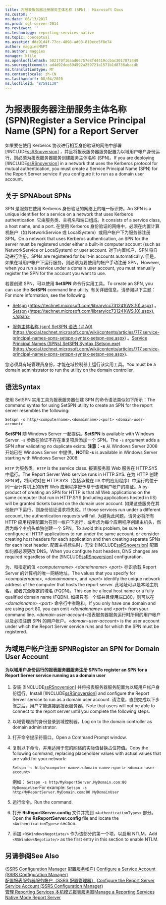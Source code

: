 ```yaml
---
title: 为报表服务器注册服务主体名称 (SPN) | Microsoft Docs
ms.custom: ''
ms.date: 06/13/2017
ms.prod: sql-server-2014
ms.reviewer: ''
ms.technology: reporting-services-native
ms.topic: conceptual
ms.assetid: dda91d4f-77cc-4898-ad03-810ece5f8e74
author: maggiesMSFT
ms.author: maggies
manager: kfile
ms.openlocfilehash: 502170f16aad66757e8f44419ccbac3017072449
ms.sourcegitcommit: ad4d92dce894592a259721a1571b1d8736abacdb
ms.translationtype: MT
ms.contentlocale: zh-CN
ms.lasthandoff: 08/04/2020
ms.locfileid: "87591130"
---
```

# <a name="register-a-service-principal-name-spn-for-a-report-server"></a><span data-ttu-id="39195-102">为报表服务器注册服务主体名称 (SPN)</span><span class="sxs-lookup"><span data-stu-id="39195-102">Register a Service Principal Name (SPN) for a Report Server</span></span>
  <span data-ttu-id="39195-103">如果要在使用 Kerberos 协议进行相互身份验证的网络中部署 [!INCLUDE[ssRSnoversion](../../includes/ssrsnoversion-md.md)] ，并且将报表服务器服务配置为以域用户帐户身份运行，则必须为报表服务器服务创建服务主体名称 (SPN)。</span><span class="sxs-lookup"><span data-stu-id="39195-103">If you are deploying [!INCLUDE[ssRSnoversion](../../includes/ssrsnoversion-md.md)] in a network that uses the Kerberos protocol for mutual authentication, you must create a Service Principal Name (SPN) for the Report Server service if you configure it to run as a domain user account.</span></span>  
  
## <a name="about-spns"></a><span data-ttu-id="39195-104">关于 SPN</span><span class="sxs-lookup"><span data-stu-id="39195-104">About SPNs</span></span>  
 <span data-ttu-id="39195-105">SPN 是服务在使用 Kerberos 身份验证的网络上的唯一标识符。</span><span class="sxs-lookup"><span data-stu-id="39195-105">An SPN is a unique identifier for a service on a network that uses Kerberos authentication.</span></span> <span data-ttu-id="39195-106">它由服务类、主机名和端口组成。</span><span class="sxs-lookup"><span data-stu-id="39195-106">It consists of a service class, a host name, and a port.</span></span> <span data-ttu-id="39195-107">在使用 Kerberos 身份验证的网络中，必须在内置计算机帐户（如 NetworkService 或 LocalSystem）或用户帐户下为服务器注册 SPN。</span><span class="sxs-lookup"><span data-stu-id="39195-107">On a network that uses Kerberos authentication, an SPN for the server must be registered under either a built-in computer account (such as NetworkService or LocalSystem) or user account.</span></span> <span data-ttu-id="39195-108">对于内置帐户，SPN 将自动进行注册。</span><span class="sxs-lookup"><span data-stu-id="39195-108">SPNs are registered for built-in accounts automatically.</span></span> <span data-ttu-id="39195-109">但是，如果在域用户帐户下运行服务，则必须为要使用的帐户手动注册 SPN。</span><span class="sxs-lookup"><span data-stu-id="39195-109">However, when you run a service under a domain user account, you must manually register the SPN for the account you want to use.</span></span>  
  
 <span data-ttu-id="39195-110">若要创建 SPN，可以使用 **SetSPN** 命令行实用工具。</span><span class="sxs-lookup"><span data-stu-id="39195-110">To create an SPN, you can use the **SetSPN** command line utility.</span></span> <span data-ttu-id="39195-111">有关详细信息，请参阅以下主题：</span><span class="sxs-lookup"><span data-stu-id="39195-111">For more information, see the following:</span></span>  
  
-   <span data-ttu-id="39195-112">[Setspn](https://technet.microsoft.com/library/cc731241\(WS.10\).aspx) (https://technet.microsoft.com/library/cc731241(WS.10).aspx) 。</span><span class="sxs-lookup"><span data-stu-id="39195-112">[Setspn](https://technet.microsoft.com/library/cc731241\(WS.10\).aspx) (https://technet.microsoft.com/library/cc731241(WS.10).aspx).</span></span>  
  
-   <span data-ttu-id="39195-113">[服务主体名称 (spn) SetSPN 语法 ( # A0) ](https://social.technet.microsoft.com/wiki/contents/articles/717.service-principal-names-spns-setspn-syntax-setspn-exe.aspx) (https://social.technet.microsoft.com/wiki/contents/articles/717.service-principal-names-spns-setspn-syntax-setspn-exe.aspx) 。</span><span class="sxs-lookup"><span data-stu-id="39195-113">[Service Principal Names (SPNs) SetSPN Syntax (Setspn.exe)](https://social.technet.microsoft.com/wiki/contents/articles/717.service-principal-names-spns-setspn-syntax-setspn-exe.aspx) (https://social.technet.microsoft.com/wiki/contents/articles/717.service-principal-names-spns-setspn-syntax-setspn-exe.aspx).</span></span>  
  
 <span data-ttu-id="39195-114">您必须具有域管理员身份，才能在域控制器上运行该实用工具。</span><span class="sxs-lookup"><span data-stu-id="39195-114">You must be a domain administrator to run the utility on the domain controller.</span></span>  
  
## <a name="syntax"></a><span data-ttu-id="39195-115">语法</span><span class="sxs-lookup"><span data-stu-id="39195-115">Syntax</span></span>  
 <span data-ttu-id="39195-116">使用 SetSPN 实用工具为报表服务器创建 SPN 的命令语法类似如下所示：</span><span class="sxs-lookup"><span data-stu-id="39195-116">The command syntax for using SetSPN utility to create an SPN for the report server resembles the following:</span></span>  
  
```  
Setspn -s http/<computername>.<domainname>:<port> <domain-user-account>  
```  
  
 <span data-ttu-id="39195-117">**SetSPN** 随 Windows Server 一起提供。</span><span class="sxs-lookup"><span data-stu-id="39195-117">**SetSPN** is available with Windows Server.</span></span> <span data-ttu-id="39195-118">`-s` 参数在验证不存在重复项后添加一个 SPN。</span><span class="sxs-lookup"><span data-stu-id="39195-118">The `-s` argument adds a SPN after validating no duplicate exists.</span></span> <span data-ttu-id="39195-119">**注意：-s** 从 Windows Server 2008 开始已在 Windows Server 中提供。</span><span class="sxs-lookup"><span data-stu-id="39195-119">**NOTE:-s** is available in Windows Server starting with Windows Server 2008.</span></span>  
  
 <span data-ttu-id="39195-120">`HTTP` 为服务类。</span><span class="sxs-lookup"><span data-stu-id="39195-120">`HTTP` is the service class.</span></span> <span data-ttu-id="39195-121">报表服务器 Web 服务在 HTTP.SYS 中运行。</span><span class="sxs-lookup"><span data-stu-id="39195-121">The Report Server Web service runs in HTTP.SYS.</span></span> <span data-ttu-id="39195-122">在为 HTTP 创建 SPN 时，将同时对在 HTTP.SYS（包括承载在 IIS 中的应用程序）中运行的位于同一台计算机上的所有 Web 应用程序授予基于该域用户帐户的票证。</span><span class="sxs-lookup"><span data-stu-id="39195-122">A by-product of creating an SPN for HTTP is that all Web applications on the same computer that run in HTTP.SYS (including applications hosted in IIS) will be granted tickets based on the domain user account.</span></span> <span data-ttu-id="39195-123">如果这些服务在其他帐户下运行，则身份验证请求将失败。</span><span class="sxs-lookup"><span data-stu-id="39195-123">If those services run under a different account, the authentication requests will fail.</span></span> <span data-ttu-id="39195-124">为避免此问题，请务必将所有 HTTP 应用程序配置为在同一帐户下运行，或考虑为每个应用程序创建主机头，然后为每个主机头单独创建一个 SPN。</span><span class="sxs-lookup"><span data-stu-id="39195-124">To avoid this problem, be sure to configure all HTTP applications to run under the same account, or consider creating host headers for each application and then creating separate SPNs for each host header.</span></span> <span data-ttu-id="39195-125">配置主机标头时，无论 [!INCLUDE[ssRSnoversion](../../includes/ssrsnoversion-md.md)] 配置如何都必须更改 DNS。</span><span class="sxs-lookup"><span data-stu-id="39195-125">When you configure host headers, DNS changes are required regardless of the [!INCLUDE[ssRSnoversion](../../includes/ssrsnoversion-md.md)] configuration.</span></span>  
  
 <span data-ttu-id="39195-126">为、和指定的值 \<*computername*> \<*domainname*> \<*port*> 标识承载 Report Server 的计算机的唯一网络地址。</span><span class="sxs-lookup"><span data-stu-id="39195-126">The values that you specify for \<*computername*>, \<*domainname*>, and \<*port*> identify the unique network address of the computer that hosts the report server.</span></span> <span data-ttu-id="39195-127">此地址可以是本地主机名，或者完全限定的域名 (FQDN)。</span><span class="sxs-lookup"><span data-stu-id="39195-127">This can be a local host name or a fully qualified domain name (FQDN).</span></span> <span data-ttu-id="39195-128">如果只有一个域并且使用端口80，则可以在 \<*domainname*> \<*port*> 命令行中省略和。</span><span class="sxs-lookup"><span data-stu-id="39195-128">If you only have one domain and are using port 80, you can omit \<*domainname*> and \<*port*> from your command line.</span></span> <span data-ttu-id="39195-129">\<*domain-user-account*>报表服务器服务运行时所用的用户帐户以及必须注册 SPN 的用户帐户。</span><span class="sxs-lookup"><span data-stu-id="39195-129">\<*domain-user-account*> is the user account under which the Report Server service runs and for which the SPN must be registered.</span></span>  
  
## <a name="register-an-spn-for-domain-user-account"></a><span data-ttu-id="39195-130">为域用户帐户注册 SPN</span><span class="sxs-lookup"><span data-stu-id="39195-130">Register an SPN for Domain User Account</span></span>  
  
#### <a name="to-register-an-spn-for-a-report-server-service-running-as-a-domain-user"></a><span data-ttu-id="39195-131">为以域用户身份运行的报表服务器服务注册 SPN</span><span class="sxs-lookup"><span data-stu-id="39195-131">To register an SPN for a Report Server service running as a domain user</span></span>  
  
1.  <span data-ttu-id="39195-132">安装 [!INCLUDE[ssRSnoversion](../../includes/ssrsnoversion-md.md)] 并将报表服务器服务配置为以域用户帐户身份运行。</span><span class="sxs-lookup"><span data-stu-id="39195-132">Install [!INCLUDE[ssRSnoversion](../../includes/ssrsnoversion-md.md)] and configure the Report Server service to run as a domain user account.</span></span> <span data-ttu-id="39195-133">请注意，直到完成以下步骤之后，用户才能连接到报表服务器。</span><span class="sxs-lookup"><span data-stu-id="39195-133">Note that users will not be able to connect to the report server until you complete the following steps.</span></span>  
  
2.  <span data-ttu-id="39195-134">以域管理员的身份登录到域控制器。</span><span class="sxs-lookup"><span data-stu-id="39195-134">Log on to the domain controller as domain administrator.</span></span>  
  
3.  <span data-ttu-id="39195-135">打开命令提示符窗口。</span><span class="sxs-lookup"><span data-stu-id="39195-135">Open a Command Prompt window.</span></span>  
  
4.  <span data-ttu-id="39195-136">复制以下命令，并用适用于您的网络的实际值替换占位符值。</span><span class="sxs-lookup"><span data-stu-id="39195-136">Copy the following command, replacing placeholder values with actual values that are valid for your network:</span></span>  
  
    ```  
    Setspn -s http/<computer-name>.<domain-name>:<port> <domain-user-account>  
    ```  
  
     <span data-ttu-id="39195-137">例如： `Setspn -s http/MyReportServer.MyDomain.com:80 MyDomainUser`</span><span class="sxs-lookup"><span data-stu-id="39195-137">For example: `Setspn -s http/MyReportServer.MyDomain.com:80 MyDomainUser`</span></span>  
  
5.  <span data-ttu-id="39195-138">运行命令。</span><span class="sxs-lookup"><span data-stu-id="39195-138">Run the command.</span></span>  
  
6.  <span data-ttu-id="39195-139">打开 **RsReportServer.config** 文件并找到 `<AuthenticationTypes>` 部分。</span><span class="sxs-lookup"><span data-stu-id="39195-139">Open the **RsReportServer.config** file and locate the `<AuthenticationTypes>` section.</span></span>  
  
7.  <span data-ttu-id="39195-140">添加 `<RSWindowsNegotiate/>` 作为该部分的第一个项，以启用 NTLM。</span><span class="sxs-lookup"><span data-stu-id="39195-140">Add `<RSWindowsNegotiate/>` as the first entry in this section to enable NTLM.</span></span>  
  
## <a name="see-also"></a><span data-ttu-id="39195-141">另请参阅</span><span class="sxs-lookup"><span data-stu-id="39195-141">See Also</span></span>  
 <span data-ttu-id="39195-142">[&#40;SSRS Configuration Manager 配置服务帐户&#41;](../../sql-server/install/configure-a-service-account-ssrs-configuration-manager.md) </span><span class="sxs-lookup"><span data-stu-id="39195-142">[Configure a Service Account &#40;SSRS Configuration Manager&#41;](../../sql-server/install/configure-a-service-account-ssrs-configuration-manager.md) </span></span>  
 <span data-ttu-id="39195-143">[配置报表服务器服务帐户（SSRS 配置管理器）](../install-windows/configure-the-report-server-service-account-ssrs-configuration-manager.md) </span><span class="sxs-lookup"><span data-stu-id="39195-143">[Configure the Report Server Service Account &#40;SSRS Configuration Manager&#41;](../install-windows/configure-the-report-server-service-account-ssrs-configuration-manager.md) </span></span>  
 [<span data-ttu-id="39195-144">管理 Reporting Services 本机模式报表服务器</span><span class="sxs-lookup"><span data-stu-id="39195-144">Manage a Reporting Services Native Mode Report Server</span></span>](manage-a-reporting-services-native-mode-report-server.md)  
  
  
